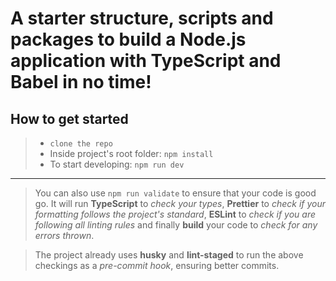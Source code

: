 # A starter structure, scripts and packages to build a Node.js application with TypeScript and Babel in no time!

## How to get started

> - `clone the repo`
> - Inside project's root folder: `npm install`
> - To start developing: `npm run dev`

---

> You can also use `npm run validate` to ensure that your code is good go. It will run **TypeScript** to _check your types_, **Prettier** to _check if your formatting follows the project's standard_, **ESLint** to _check if you are following all linting rules_ and finally **build** your code to _check for any errors thrown_.

> The project already uses **husky** and **lint-staged** to run the above checkings as a _pre-commit hook_, ensuring better commits.
